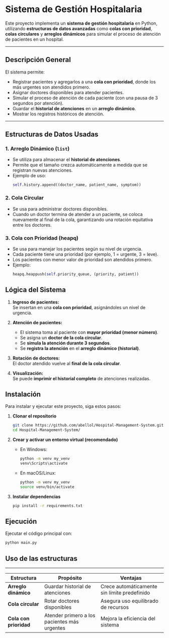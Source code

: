 #  Sistema de Gestión Hospitalaria

Este proyecto implementa un **sistema de gestión hospitalaria** en Python, utilizando **estructuras de datos avanzadas** como **colas con prioridad**, **colas circulares** y **arreglos dinámicos** para simular el proceso de atención de pacientes en un hospital.

---

##  Descripción General

El sistema permite:
- Registrar pacientes y agregarlos a una **cola con prioridad**, donde los más urgentes son atendidos primero.
- Asignar doctores disponibles para atender pacientes.
- Simular el proceso de atención de cada paciente (con una pausa de 3 segundos por atención).
- Guardar el **historial de atenciones** en un **arreglo dinámico**.
- Mostrar los registros históricos de atención.


---

##  Estructuras de Datos Usadas

### 1.  Arreglo Dinámico (`list`)
- Se utiliza para almacenar el **historial de atenciones**.
- Permite que el tamaño crezca automáticamente a medida que se registran nuevas atenciones.
- Ejemplo de uso:
  ```python
  self.history.append((doctor_name, patient_name, symptom))
  ```
### 2.  Cola Circular
- Se usa para administrar doctores disponibles.
- Cuando un doctor termina de atender a un paciente, se coloca nuevamente al final de la cola, garantizando una rotación equitativa entre los doctores.
### 3.  Cola con Prioridad (heapq)
- Se usa para manejar los pacientes según su nivel de urgencia.
- Cada paciente tiene una prioridad (por ejemplo, 1 = urgente, 3 = leve).
- Los pacientes con menor valor de prioridad son atendidos primero.
- Ejemplo:
  ```python
  heapq.heappush(self.priority_queue, (priority, patient))
  ```

##  Lógica del Sistema

1. **Ingreso de pacientes:**  
   Se insertan en una **cola con prioridad**, asignándoles un nivel de urgencia.

2. **Atención de pacientes:**  
   - El sistema toma al paciente con **mayor prioridad (menor número)**.  
   - Se asigna un **doctor de la cola circular**.  
   - Se **simula la atención durante 3 segundos**.  
   - Se **registra la atención** en el **arreglo dinámico (historial)**.

3. **Rotación de doctores:**  
   El doctor atendido vuelve al **final de la cola circular**.

4. **Visualización:**  
   Se puede **imprimir el historial completo** de atenciones realizadas.

## Instalación

Para instalar y ejecutar este proyecto, siga estos pasos:

1. **Clonar el repositorio**  
   ```bash
   git clone https://github.com/abellol/Hospital-Management-System.git
   cd Hospital-Management-System/
   ```

2. **Crear y activar un entorno virtual (recomendado)**  
   - En Windows:  
     ```bash
     python -m venv my_venv
     venv\Scripts\activate
     ```
   - En macOS/Linux:  
     ```bash
     python -m venv my_venv
     source venv/bin/activate
     ```

3. **Instalar dependencias**  
   ```bash
   pip install -r requirements.txt
   ```

## Ejecución

Ejecutar el código principal con:

```bash
python main.py
```

## Uso de las estructuras
---

| Estructura             | Propósito                                    | Ventajas                                     |
| ---------------------- | -------------------------------------------- | -------------------------------------------- |
| **Arreglo dinámico**   | Guardar historial de atenciones              | Crece automáticamente sin límite predefinido |
| **Cola circular**      | Rotar doctores disponibles                   | Asegura uso equilibrado de recursos          |
| **Cola con prioridad** | Atender primero a los pacientes más urgentes | Mejora la eficiencia del sistema             |



